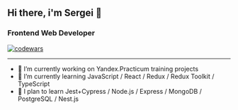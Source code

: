 ## Hi there, i'm Sergei 👋
### Frontend Web Developer 
[![codewars](https://www.codewars.com/users/SergeiKachenia/badges/large)](https://www.codewars.com/users/SergeiKachenia) 
____


- 🔭 I’m currently working on Yandex.Practicum training projects
- 🌱 I’m currently learning JavaScript / React / Redux / Redux Toolkit / TypeScript
- 👯 I plan to learn Jest+Cypress / Node.js / Express / MongoDB / PostgreSQL / Nest.js


